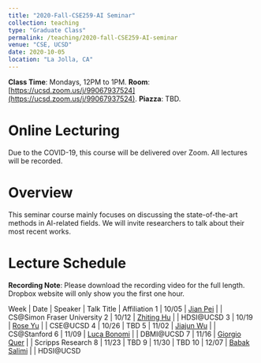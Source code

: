 ```yaml
---
title: "2020-Fall-CSE259-AI Seminar"
collection: teaching
type: "Graduate Class"
permalink: /teaching/2020-fall-CSE259-AI-seminar
venue: "CSE, UCSD"
date: 2020-10-05
location: "La Jolla, CA"
---
```


**Class Time**: Mondays, 12PM to 1PM.  **Room**: [https://ucsd.zoom.us/j/99067937524](https://ucsd.zoom.us/j/99067937524).  **Piazza**: TBD.


Online Lecturing
======

Due to the COVID-19, this course will be delivered over Zoom. All lectures will be recorded.

Overview
======

This seminar course mainly focuses on discussing the state-of-the-art methods in AI-related fields. We will invite researchers to talk about their most recent works.


Lecture Schedule
======

**Recording Note**: Please download the recording video for the full length. Dropbox website will only show you the first one hour.

Week | Date  | Speaker    | Talk Title | Affiliation
1    | 10/05 | [Jian Pei](https://sites.google.com/view/jpei/jian-peis-homepage) | | CS@Simon Fraser University
2    | 10/12 | [Zhiting Hu](http://www.cs.cmu.edu/~zhitingh/) | | HDSI@UCSD
3    | 10/19 | [Rose Yu](http://roseyu.com/) |            | CSE@UCSD
4    | 10/26 | TBD
5    | 11/02 | [Jiajun Wu](https://jiajunwu.com/) |            | CS@Stanford
6    | 11/09 | [Luca Bonomi](https://medschool.ucsd.edu/som/dbmi/people/fellows/Pages/Luca-Bonomi,-PhD.aspx) | | DBMI@UCSD
7    | 11/16 | [Giorgio Quer](https://www.scripps.edu/science-and-medicine/translational-institute/about/people/giorgio-quer/) | | Scripps Research
8    | 11/23 | TBD
9    | 11/30 | TBD
10   | 12/07 | [Babak Salimi](https://bsalimi.github.io/) | | HDSI@UCSD
